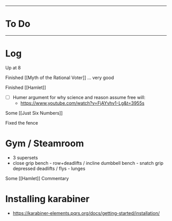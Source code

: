 

---
# To Do


---

# Log

Up at 8 

Finished [[Myth of the Rational Voter]] ... very good

Finished [[Hamlet]]

- [ ] Humer argument for why science and reason assume free will:
	- https://www.youtube.com/watch?v=FjAYvhv1-Lg&t=3955s


Some [[Just Six Numbers]]

Fixed the fence

# Gym / Steamroom
- 3 supersets
- close grip bench - row+deadlifts  / incline dumbbell bench - snatch grip depressed deadlifts / flys - lunges 

Some [[Hamlet]] Commentary 

# Installing karabiner
- https://karabiner-elements.pqrs.org/docs/getting-started/installation/


